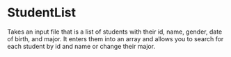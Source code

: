 # StudentList
Takes an input file that is a list of students with their id, name, gender, date of birth, and major. It enters them into an array and allows you to search for each student by id and name or change their major.
